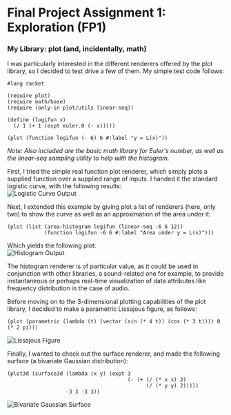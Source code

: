 # Final Project Assignment 1: Exploration (FP1)

### My Library: plot (and, incidentally, math)

I was particularly interested in the different renderers offered by the plot library, so I decided to test drive a few of them. My simple test code follows:

```
#lang racket

(require plot)
(require math/base)
(require (only-in plot/utils linear-seq))

(define (logifun x)
  (/ 1 (+ 1 (expt euler.0 (- x)))))

(plot (function logifun (- 6) 6 #:label "y = L(x)"))
```
*Note: Also included are the basic math library for Euler's number, as well as the linear-seq sampling utility to help with the histogram.*

First, I tried the simple real function plot renderer, which simply plots a supplied function over a supplied range of inputs. I handed it the standard logistic curve, with the following results:  
![Logistic Curve Output](https://github.com/pwelby/FP1/blob/master/BsPyqGX.png?raw=true)  

Next, I extended this example by giving plot a list of renderers (here, only two) to show the curve as well as an approximation of the area under it:
```
(plot (list (area-histogram logifun (linear-seq -6 6 12))
            (function logifun -6 6 #:label "Area under y = L(x)")))
```
Which yields the following plot:  
![Histogram Output](https://github.com/pwelby/FP1/blob/master/1gBHG5e.png?raw=true)

The histogram renderer is of particular value, as it could be used in conjunction with other libraries, a sound-related one for example, to provide instantaneous or perhaps real-time visualization of data attributes like frequency distribution in the case of audio.

Before moving on to the 3-dimensional plotting capabilities of the plot library, I decided to make a parametric Lissajous figure, as follows:
```
(plot (parametric (lambda (t) (vector (sin (* 4 t)) (cos (* 3 t)))) 0 (* 2 pi)))
```
![Lissajous Figure](https://github.com/pwelby/FP1/blob/master/E20NuMx.png?raw=true)  

Finally, I wanted to check out the surface renderer, and made the following surface (a bivariate Gaussian distribution):
```
(plot3d (surface3d (lambda (x y) (expt 3
                                       (- (+ (/ (* x x) 2)
                                             (/ (* y y) 2)))))
                   -3 3 -3 3))
```
![Bivariate Gaussian Surface](https://github.com/pwelby/FP1/blob/master/c2Oe92a.png?raw=true)  
